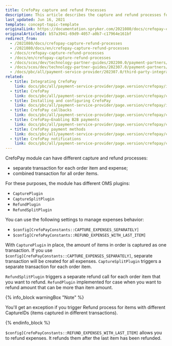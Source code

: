 ```yaml
---
title: CrefoPay capture and refund Processes
description: This article describes the capture and refund processes for the Crefopay module in Spryker Commerce OS.
last_updated: Jun 16, 2021
template: concept-topic-template
originalLink: https://documentation.spryker.com/2021080/docs/crefopay-capture-refund-processes
originalArticleId: b57a3941-69d9-4057-a0b7-c17964e161bf
redirect_from:
  - /2021080/docs/crefopay-capture-refund-processes
  - /2021080/docs/en/crefopay-capture-refund-processes
  - /docs/crefopay-capture-refund-processes
  - /docs/en/crefopay-capture-refund-processes
  - /docs/scos/dev/technology-partner-guides/202200.0/payment-partners/crefopay/crefopay-capture-and-refund-processes.html
  - /docs/scos/dev/technology-partner-guides/202307.0/payment-partners/crefopay/crefopay-capture-and-refund-processes.html
  - /docs/pbc/all/payment-service-provider/202307.0/third-party-integrations/crefopay/crefopay-capture-and-refund-processes.html
related:
  - title: Integrating CrefoPay
    link: docs/pbc/all/payment-service-provider/page.version/crefopay/integrate-crefopay.html
  - title: CrefoPay
    link: docs/pbc/all/payment-service-provider/page.version/crefopay/crefopay.html
  - title: Installing and configuring CrefoPay
    link: docs/pbc/all/payment-service-provider/page.version/crefopay/install-and-configure-crefopay.html
  - title: CrefoPay callbacks
    link: docs/pbc/all/payment-service-provider/page.version/crefopay/crefopay-callbacks.html
  - title: CrefoPay—Enabling B2B payments
    link: docs/pbc/all/payment-service-provider/page.version/crefopay/crefopay-enable-b2b-payments.html
  - title: CrefoPay payment methods
    link: docs/pbc/all/payment-service-provider/page.version/crefopay/crefopay-payment-methods.html
  - title: CrefoPay notifications
    link: docs/pbc/all/payment-service-provider/page.version/crefopay/crefopay-notifications.html
---
```


CrefoPay module can have different capture and refund processes:

* separate transaction for each order item and expense;
* combined transaction for all order items.

For these purposes, the module has different OMS plugins:

* `CapturePlugin`
* `CaptureSplitPlugin`
* `RefundPlugin`
* `RefundSplitPlugin`

You can use the following settings to manage expenses behavior:

* `$config[CrefoPayConstants::CAPTURE_EXPENSES_SEPARATELY]`
* `$config[CrefoPayConstants::REFUND_EXPENSES_WITH_LAST_ITEM]`

With `CapturePlugin` in place, the amount of items in order is captured as one transaction. If you use `$config[CrefoPayConstants::CAPTURE_EXPENSES_SEPARATELY]`, separate transaction will be created for all expenses. `CaptureSplitPlugin` triggers a separate transaction for each order item.

`RefundSplitPlugin` triggers a separate refund call for each order item that you want to refund. `RefundPlugin` implemented for case when you want to refund amount that can be more than item amount.

{% info_block warningBox "Note" %}

You'll get an exception if you trigger Refund process for items with different CaptureIDs (items captured in different transactions).

{% endinfo_block %}

`$config[CrefoPayConstants::REFUND_EXPENSES_WITH_LAST_ITEM]` allows you to refund expenses. It refunds them after the last item has been refunded.
